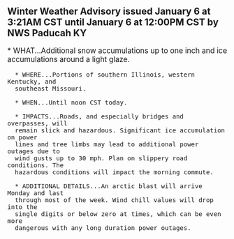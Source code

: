 <p>
   <h2>Winter Weather Advisory issued January 6 at 3:21AM CST until January 6 at 12:00PM CST by NWS Paducah KY</h2>
   <div style="font-size:120%">* WHAT...Additional snow accumulations up to one inch and ice
      accumulations around a light glaze.
      
      * WHERE...Portions of southern Illinois, western Kentucky, and
      southeast Missouri.
      
      * WHEN...Until noon CST today.
      
      * IMPACTS...Roads, and especially bridges and overpasses, will
      remain slick and hazardous. Significant ice accumulation on power
      lines and tree limbs may lead to additional power outages due to
      wind gusts up to 30 mph. Plan on slippery road conditions. The
      hazardous conditions will impact the morning commute.
      
      * ADDITIONAL DETAILS...An arctic blast will arrive Monday and last
      through most of the week. Wind chill values will drop into the
      single digits or below zero at times, which can be even more
      dangerous with any long duration power outages.
   </div>
</p>